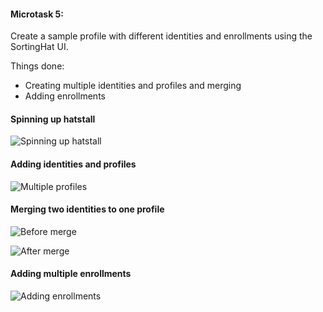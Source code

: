 #### Microtask 5:
Create a sample profile with different identities and enrollments using the SortingHat UI.

Things done:
- Creating multiple identities and profiles and merging
- Adding enrollments

#### Spinning up hatstall
![Spinning up hatstall](https://github.com/rka/chaoss-sortinghat/blob/master/assets/run_hs.png?raw=true)


#### Adding identities and profiles
![Multiple profiles](https://github.com/rka/chaoss-sortinghat/blob/master/assets/multi_profiles.png?raw=true)

#### Merging two identities to one profile
![Before merge](https://github.com/rka/chaoss-sortinghat/blob/master/assets/before_merge.png?raw=true)

![After merge](https://github.com/rka/chaoss-sortinghat/blob/master/assets/after_merge.png?raw=true)

#### Adding multiple enrollments
![Adding enrollments](https://github.com/rka/chaoss-sortinghat/blob/master/assets/multienrollments.png?raw=true)